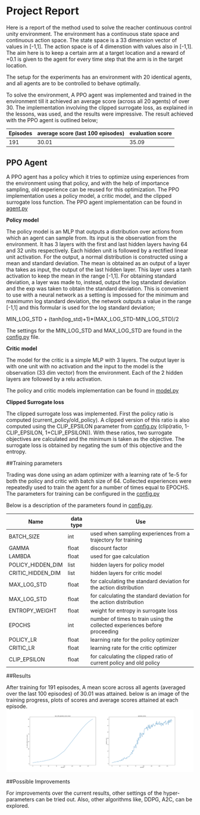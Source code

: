 # Project Report

Here is a report of the method used to solve the reacher continuous control unity environment. The environment has a 
continuous state space and continuous action space. The state space is a 33 dimension vector of values in [-1,1]. 
The action space is of 4 dimenstion with values also in [-1,1]. The aim here is to keep a certain arm at a target 
location and a reward of +0.1 is given to the agent for every time step that the arm is in the target location.

The setup for the experiments has an environment with 20 identical agents, and all agents are to be controlled to 
behave optimally.

To solve the environment, A PPO agent was implemented and trained in the environment till it achieved an average score 
(across all 20 agents) of over 30. The implementation involving the clipped surrogate loss, as explained in the lessons,
was used, and the results were impressive. The result achieved with the PPO agent is outlined below;

Episodes | average score (last 100 episodes) | evaluation score
--- | --- | ---
191 | 30.01 | 35.09

## PPO Agent
A PPO agent has a policy which it tries to optimize using experiences from the environment using that policy, and with 
the help of importance sampling, old experience can be reused for this optimization. The PPO implementation uses a 
policy model, a critic model, and the clipped surrogate loss function. The PPO agent implementation can be found in [agent.py](ppo/agent.py)

**Policy model**

The policy model is an MLP that outputs a distribution over actions from which an agent can sample from. Its input is 
the observation from the environment. It has 3 layers with the first and last hidden layers having 64 and 32 units 
respectively. Each hidden unit is followed by a rectified linear unit activation. For the output, a normal distribution
is constructed using a mean and standard deviation. The mean is obtained as an output of a layer tha takes as input, 
the output of the last hidden layer. This layer uses a tanh activation to keep the mean in the range [-1,1]. For 
obtaining standard deviation, a layer was made to, instead, output the log standard deviation and the exp was taken 
to obtain the standard deviation. This is convenient to use with a neural network as a setting is impossed for the 
minimum and maximumn log standard deviation, the network outputs a value in the range [-1,1] and this formular is used 
for the log standard deviation;

MIN_LOG_STD + (tanh(log_std)+1)*(MAX_LOG_STD-MIN_LOG_STD)/2

The settings for the MIN_LOG_STD and MAX_LOG_STD are found in the [config.py](config.py) file.

**Critic model**

The model for the critic is a simple MLP with 3 layers. The output layer is with one unit with no activation and the input to the model is the observation (33 dim vector) from the environment. Each of the 2 hidden layers are followed by a relu activation.

The policy and critic models implementation can be found in [model.py](ppo/model.py)

**Clipped Surrogate loss**

The clipped surrogate loss was implemented. First the policy ratio is computed (current_policy/old_policy). A clipped version of this ratio is also computed using the CLIP_EPSILON parameter from [config.py](config.py) (clip(ratio, 1-CLIP_EPSILON, 1+CLIP_EPSILON)). With these ratios, two surrogate objectives are calculated and the minimum is taken as the objective. The surrogate loss is obtained by negating the sum of this objective and the entropy.


##Training parameters

Trading was done using an adam optimizer with a learning rate of 1e-5 for both the policy and critic with batch size of 64. Collected experiences were repeatedly used to train the agent for a number of times equal to EPOCHS. The parameters for training can be configured in the [config.py](config.py)

Below is a description of the parameters found in [config.py](config.py).

Name | data type | Use
--- | --- | ---
BATCH_SIZE | int | used when sampling experiences from a trajectory for training
GAMMA | float | discount factor
LAMBDA | float | used for gae calculation 
POLICY_HIDDEN_DIM | list | hidden layers for policy model
CRITIC_HIDDEN_DIM | list | hidden layers for critic model
MAX_LOG_STD | float | for calculating the standard deviation for the action distribution
MAX_LOG_STD | float | for calculating the standard deviation for the action distribution
ENTROPY_WEIGHT | float | weight for entropy in surrogate loss
EPOCHS | int | number of times to train using the collected experiences before proceeding
POLICY_LR | float | learning rate for the policy optimizer
CRITIC_LR | float | learning rate for the critic optimizer
CLIP_EPSILON | float | for calculating the clipped ratio of current policy and old policy


##Results

After training for 191 episodes, A mean score across all agents (averaged over the last 100 episodes) of 30.01 was attained.
below is an image of the training progress, plots of scores and average scores attained at each episode.
![plots/score_plot.png](plots/score_plot.png)

##Possible Improvements

For improvements over the current results, other settings of the hyper-parameters can be tried out. Also, other algorithms like, DDPG, A2C, can be explored.